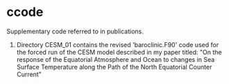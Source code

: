 # ccode
Supplementary code  referred to in publications.

1. Directory CESM_01 contains the revised 'baroclinic.F90' code used 
   for the forced run of the CESM model described in my paper titled:
      "On the response of the Equatorial Atmosphere and Ocean to
      changes in Sea Surface Temperature along the Path of the North
      Equatorial Counter Current"
